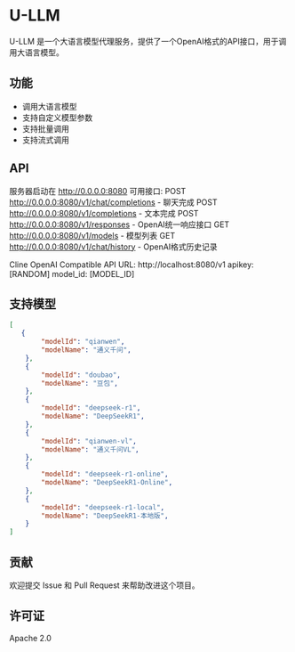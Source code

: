 # U-LLM

U-LLM 是一个大语言模型代理服务，提供了一个OpenAI格式的API接口，用于调用大语言模型。

## 功能

- 调用大语言模型
- 支持自定义模型参数
- 支持批量调用
- 支持流式调用

## API

服务器启动在 http://0.0.0.0:8080
可用接口:
  POST http://0.0.0.0:8080/v1/chat/completions - 聊天完成
  POST http://0.0.0.0:8080/v1/completions - 文本完成
  POST http://0.0.0.0:8080/v1/responses - OpenAI统一响应接口
  GET  http://0.0.0.0:8080/v1/models - 模型列表
  GET  http://0.0.0.0:8080/v1/chat/history - OpenAI格式历史记录

Cline OpenAI Compatible API
URL: http://localhost:8080/v1
apikey: [RANDOM]
model_id: [MODEL_ID]


## 支持模型
```json
[
   {
        "modelId": "qianwen",
        "modelName": "通义千问",
    },
    {
        "modelId": "doubao", 
        "modelName": "豆包",
    },
    {
        "modelId": "deepseek-r1",
        "modelName": "DeepSeekR1",
    },
    {
        "modelId": "qianwen-vl",
        "modelName": "通义千问VL",
    },
    {
        "modelId": "deepseek-r1-online",
        "modelName": "DeepSeekR1-Online",
    },
    {
        "modelId": "deepseek-r1-local",
        "modelName": "DeepSeekR1-本地版",
    }
]
```

## 贡献

欢迎提交 Issue 和 Pull Request 来帮助改进这个项目。

## 许可证

Apache 2.0
